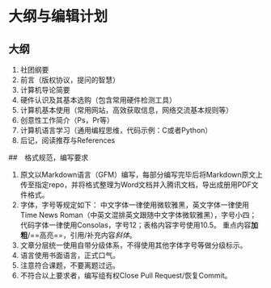 # 大纲与编辑计划

## 大纲

1. 社团纲要
2. 前言（版权协议，提问的智慧）
3. 计算机导论简要
4. 硬件认识及其基本选购（包含常用硬件检测工具）
5. 计算机基本使用（常用网站，高效获取信息，网络交流基本规则等）
6. 创意性工作简介（Ps，Pr等）
7. 计算机语言学习（通用编程思维，代码示例：C或者Python）
8. 后记，阅读推荐与References

##　格式规范，编写要求

1. 原文以Markdown语言（GFM）编写，每部分编写完毕后将Markdown原文上传至指定repo，并将格式整理为Word文档并入腾讯文档，导出成册用PDF文件格式。
2. 字体，字号等规定如下：
中文字体一律使用微软雅黑，英文字体一律使用Time News Roman（中英文混排英文跟随中文字体微软雅黑），字号小四；代码字体一律使用Consolas，字号12；表格内容字号使用10.5。
重点内容**加粗**/==高亮==，引用/补充内容*斜体*。
3. 文章分层统一使用自带分级体系，不得使用其他字体字号等做分级标示。
4. 语言使用书面语言，正式口气。
5. 注意符合课题，不要离题过远。
6. 不符合以上要求者，编写组有权Close Pull Request/恢复Commit。
